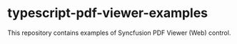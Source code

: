 # typescript-pdf-viewer-examples
This repository contains examples of Syncfusion PDF Viewer (Web) control.
